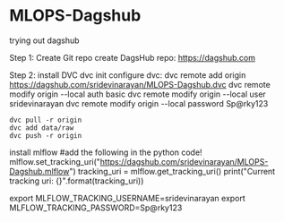 # MLOPS-Dagshub
trying out dagshub

Step 1: 
    Create Git repo 
    create DagsHub repo: https://dagshub.com

Step 2: 
    install DVC 
    dvc init 
configure dvc: 
    dvc remote add origin https://dagshub.com/sridevinarayan/MLOPS-Dagshub.dvc
    dvc remote modify origin --local auth basic 
    dvc remote modify origin --local user sridevinarayan 
    dvc remote modify origin --local password Sp@rky123

    dvc pull -r origin
    dvc add data/raw
    dvc push -r origin

install mlflow
#add the following in the python code!
mlflow.set_tracking_uri("https://dagshub.com/sridevinarayan/MLOPS-Dagshub.mlflow")
tracking_uri = mlflow.get_tracking_uri()
print("Current tracking uri: {}".format(tracking_uri))

export MLFLOW_TRACKING_USERNAME=sridevinarayan
export MLFLOW_TRACKING_PASSWORD=Sp@rky123
   